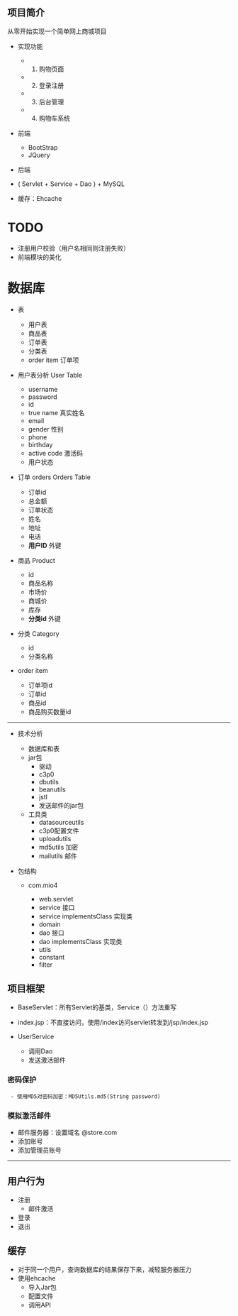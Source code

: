 ## 项目简介

从零开始实现一个简单网上商城项目

 - 实现功能
    - 1. 购物页面
     - 2. 登录注册
     - 3. 后台管理
     - 4. 购物车系统

- 前端
    - BootStrap
    - JQuery
 - 后端
  - ( Servlet + Service + Dao ) + MySQL
  - 缓存：Ehcache  	


# TODO

 - 注册用户校验（用户名相同则注册失败）
 - 前端模块的美化

# 数据库

- 表
  - 用户表
  - 商品表
  - 订单表
  - 分类表
  - order item 订单项

 - 用户表分析 User Table
      - username
      - password
      - id
      - true name 真实姓名
      - email
      - gender 性别
      - phone
      - birthday
      - active code 激活码
      - 用户状态

- 订单 orders  Orders Table
  - 订单id
  - 总金额
  - 订单状态
  - 姓名
  - 地址
  - 电话
  - **用户ID** 外键
- 商品 Product
  - id
  - 商品名称
  - 市场价
  - 商城价
  - 库存
  - **分类id** 外键 
- 分类 Category
  - id
  - 分类名称
- order item
  - 订单项id
  - 订单id
  - 商品id
  - 商品购买数量id



---



- 技术分析

  - 数据库和表
  - jar包
    - 驱动
    - c3p0
    - dbutils
    - beanutils
    - jstl
    - 发送邮件的jar包
  - 工具类
    - datasourceutils
    - c3p0配置文件
    - uploadutils
    - md5utils 加密
    - mailutils 邮件

- 包结构

  - com.mio4

    - web.servlet
    - service 接口
    - service implementsClass 实现类
    - domain
    - dao 接口
    - dao implementsClass 实现类
    - utils
    - constant
    - filter


## 项目框架

- BaseServlet：所有Servlet的基类，Service（）方法重写
- index.jsp：不直接访问，使用/index访问servlet转发到/jsp/index.jsp

- UserService
  - 调用Dao
  - 发送激活邮件

### 密码保护

	 - 使用MD5对密码加密：MD5Utils.md5(String password)

### 模拟激活邮件

- 邮件服务器：设置域名 @store.com
- 添加账号
- 添加管理员账号

---

## 用户行为

- 注册
  - 邮件激活
- 登录
- 退出


## 缓存

 - 对于同一个用户，查询数据库的结果保存下来，减轻服务器压力
 - 使用ehcache
    - 导入Jar包
    - 配置文件
    - 调用API
    

















































